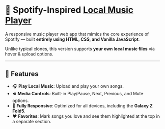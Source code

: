 # 🎵 Spotify-Inspired [Local Music Player](https://bib58.github.io/Spotify_cloned/)

A responsive music player web app that mimics the core experience of Spotify — built **entirely using HTML, CSS, and Vanilla JavaScript**.  

Unlike typical clones, this version supports **your own local music files** via hover & upload options.

---
## 🚀 Features

* 🎧 **Play Local Music**: Upload and play your own songs.
* ⏯️ **Media Controls**: Built-in Play/Pause, Next, Previous, and Mute options.
* 📱 **Fully Responsive**: Optimized for all devices, including the **Galaxy Z Fold5**.
* ❤️ **Favorites**: Mark songs you love and see them highlighted at the top in a separate section.
